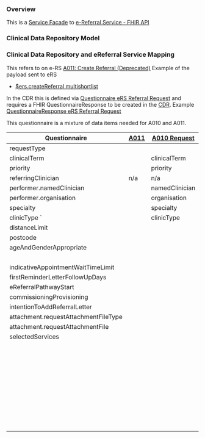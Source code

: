 
### Overview

This is a [Service Facade](ActorDefinition-ServiceFacade.html) to [e-Referral Service - FHIR API](https://digital.nhs.uk/developer/api-catalogue/e-referral-service-fhir)

### Clinical Data Repository Model



### Clinical Data Repository and eReferral Service Mapping

This refers to on e-RS [A011: Create Referral (Deprecated)](https://developer.nhs.uk/apis/e-Referrals/explore_endpoint_a011.html)
Example of the payload sent to eRS
- [$ers.createReferral multishortlist](eRS/A011-request-ers-GenerateReferral-multishortlist-FHIR-STU3.json)

In the CDR this is defined via [Questionnaire eRS Referral Request](Questionnaire-eRS-Referral-Request.html) and requires a FHIR QuestionnaireResponse to be created in the [CDR](ActorDefinition-ClinicalDataRepository.html).
Example [QuestionnaireResponse eRS Referral Request](QuestionnaireResponse-ers-Referral-Request.html)

This questionnaire is a mixture of data items needed for A010 and A011.

| Questionnaire                        | [A011](https://fhir.nhs.uk/STU3/StructureDefinition/eRS-CreateReferral-Parameters-1) | [A010 Request](https://fhir.nhs.uk/STU3/StructureDefinition/eRS-ServiceSearchCriteria-Parameters-1) | [A010 Response](https://fhir.nhs.uk/STU3/StructureDefinition/eRS-FetchServices-List-1) | [A044](https://fhir.nhs.uk/STU3/StructureDefinition/eRS-CreateAdviceAndGuidance-Request-Parameters-1) | FHIR R4 Mapping                                                 |
|--------------------------------------|--------------------------------------------------------------------------------------|-----------------------------------------------------------------------------------------------------|----------------------------------------------------------------------------------------|-------------------------------------------------------------------------------------------------------|-----------------------------------------------------------------|
| requestType                          |                                                                                      |                                                                                                     |                                                                                        |                                                                                                       | ServiceRequest.category?                                        |
| clinicalTerm                         |                                                                                      | clinicalTerm                                                                                        |                                                                                        |                                                                                                       | ServiceRequest.code                                             |
| priority                             |                                                                                      | priority                                                                                            |                                                                                        |                                                                                                       | ServiceRequest.priority                                         | 
| referringClinician                   | n/a                                                                                  | n/a                                                                                                 | n/a                                                                                    | n/a                                                                                                   | ServiceRequest.requester                                        |
| performer.namedClinician             |                                                                                      | namedClinician                                                                                      |                                                                                        |                                                                                                       | ServiceRequest.performer(Practitioner)                          |
| performer.organisation               |                                                                                      | organisation                                                                                        |                                                                                        |                                                                                                       | ServiceRequest.performer(Organization)                          |
| specialty                            |                                                                                      | specialty                                                                                           | specialty                                                                              |                                                                                                       | HealthcareService.specialty                                     |
| clinicType             `             |                                                                                      | clinicType                                                                                          |                                                                                        |                                                                                                       | HealthcareService.type                                          |
| distanceLimit                        |                                                                                      |                                                                                                     |                                                                                        |                                                                                                       |                                                                 |
| postcode                             |                                                                                      |                                                                                                     |                                                                                        |                                                                                                       |                                                                 |
| ageAndGenderAppropriate              |                                                                                      |                                                                                                     |                                                                                        |                                                                                                       |                                                                 |
|                                      |                                                                                      |                                                                                                     | displayProminently                                                                     |                                                                                                       |
| indicativeAppointmentWaitTimeLimit   |                                                                                      |                                                                                                     | indicativeAppointmentWaitTime                                                          |                                                                                                       |                                                                 |
| firstReminderLetterFollowUpDays      |                                                                                      |                                                                                                     |                                                                                        |                                                                                                       |                                                                 |
| eReferralPathwayStart                |                                                                                      |                                                                                                     |                                                                                        |                                                                                                       |                                                                 |
| commissioningProvisioning            |                                                                                      |                                                                                                     |                                                                                        |                                                                                                       |                                                                 |
| intentionToAddReferralLetter         |                                                                                      |                                                                                                     |                                                                                        |                                                                                                       |                                                                 |
| attachment.requestAttachmentFileType |                                                                                      |                                                                                                     |                                                                                        |                                                                                                       |                                                                 |
| attachment.requestAttachmentFile     |                                                                                      |                                                                                                     |                                                                                        |                                                                                                       |                                                                 |
| selectedServices                     |                                                                                      |                                                                                                     |                                                                                        |                                                                                                       |                                                                 | 
|                                      |                                                                                      |                                                                                                     | serviceName                                                                            |                                                                                                       | HealthcareService.name                                          |
|                                      |                                                                                      |                                                                                                     | genderTreated                                                                          |                                                                                                       | HealthcareService.characteristic[genderTreated] |
|                                      |                                                                                      |                                                                                                     | bookableType                                                                           |                                                                                                       | HealthcareService.characteristic[bookableType]                  |
|                                      |                                                                                      |                                                                                                     | supportedAppointmentType                                                               |                                                                                                       | HealthcareService.characteristic[supportedAppointmentType]      |
|                                      |                                                                                      |                                                                                                     | referralLetterRequired                                                                 |                                                                                                       | HealthcareService.characteristic[referralLetterRequired]	       |
|                                      |                                                                                      |                                                                                                     | location                                                                               |                                                                                                       | HealthcareService.location                                      |
|                                      |                                                                                      |                                                                                                     | linkToNHSWebsite                                                                       |                                                                                                       |                                                                 |
|                                      |                                                                                      |                                                                                                     | supportedRequestFlowType                                                               |                                                                                                       | HealthcareService.serviceProvisionCode[supportedRequestFlowType] |
|                                      |                                                                                      |                                                                                                     | identifier                                                                             |                                                                                                       | HealthcareService.identifier                                    |


